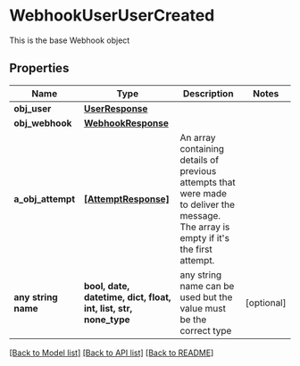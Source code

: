 # WebhookUserUserCreated

This is the base Webhook object
## Properties
Name | Type | Description | Notes
------------ | ------------- | ------------- | -------------
**obj_user** | [**UserResponse**](UserResponse.md) |  | 
**obj_webhook** | [**WebhookResponse**](WebhookResponse.md) |  | 
**a_obj_attempt** | [**[AttemptResponse]**](AttemptResponse.md) | An array containing details of previous attempts that were made to deliver the message. The array is empty if it&#39;s the first attempt. | 
**any string name** | **bool, date, datetime, dict, float, int, list, str, none_type** | any string name can be used but the value must be the correct type | [optional]

[[Back to Model list]](../README.md#documentation-for-models) [[Back to API list]](../README.md#documentation-for-api-endpoints) [[Back to README]](../README.md)


